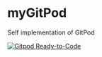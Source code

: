 # myGitPod
Self implementation of GitPod

[![Gitpod Ready-to-Code](https://img.shields.io/badge/Gitpod-Ready--to--Code-blue?logo=gitpod)](https://gitpod.io/#https://github.com/JeanPCordeiro/myGitPod) 
